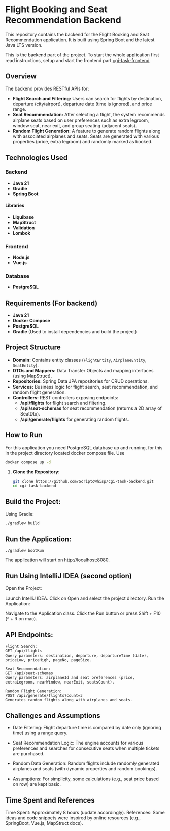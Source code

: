 # Flight Booking and Seat Recommendation Backend

This repository contains the backend for the Flight Booking and Seat Recommendation application. It is built using Spring Boot and the latest Java LTS version.

This is the backend part of the project. To start the whole application first read instructions, setup and start the frontend part [cgi-task-frontend](https://gitlab.cs.ttu.ee/datjul/cgi-task-frontend)

## Overview

The backend provides RESTful APIs for:
- **Flight Search and Filtering:** Users can search for flights by destination, departure (city/airport), departure date (time is ignored), and price range.
- **Seat Recommendation:** After selecting a flight, the system recommends airplane seats based on user preferences such as extra legroom, window seat, near exit, and group seating (adjacent seats).
- **Random Flight Generation:** A feature to generate random flights along with associated airplanes and seats. Seats are generated with various properties (price, extra legroom) and randomly marked as booked.

## Technologies Used

### Backend

- **Java 21**
- **Gradle**
- **Spring Boot**
#### Libraries
- **Liquibase**
- **MapStruct**
- **Validation**
- **Lombok**

### Frontend

- **Node.js**
- **Vue.js**

### Database

- **PostgreSQL**

## Requirements (For backend)

- **Java 21**
- **Docker Compose**
- **PostgreSQL**
- **Gradle** (Used to install dependencies and build the project)


## Project Structure

- **Domain:** Contains entity classes (`FlightEntity`, `AirplaneEntity`, `SeatEntity`).
- **DTOs and Mappers:** Data Transfer Objects and mapping interfaces (using MapStruct).
- **Repositories:** Spring Data JPA repositories for CRUD operations.
- **Services:** Business logic for flight search, seat recommendation, and random flight generation.
- **Controllers:** REST controllers exposing endpoints:
    - **/api/flights** for flight search and filtering.
    - **/api/seat-schemas** for seat recommendation (returns a 2D array of SeatDto).
    - **/api/generate/flights** for generating random flights.

## How to Run

For this application you need PostgreSQL database up and running, for this in the project directory located docker compose file.
Use

  ```bash
  docker compose up -d
  ```

1. **Clone the Repository:**

   ```bash
   git clone https://github.com/ScriptoWhisp/cgi-task-backend.git
   cd cgi-task-backend
   ```


## Build the Project:

Using Gradle:

```
./gradlew build

```
## Run the Application:

```
./gradlew bootRun
```

The application will start on http://localhost:8080.

## Run Using IntelliJ IDEA (second option)

Open the Project:

Launch IntelliJ IDEA.
Click on Open and select the project directory.
Run the Application:

Navigate to the Application class.
Click the Run button or press Shift + F10 (^ + R on mac).

## API Endpoints:

    Flight Search:
    GET /api/flights
    Query parameters: destination, departure, departureTime (date), priceLow, priceHigh, pageNo, pageSize.

    Seat Recommendation:
    GET /api/seat-schemas
    Query parameters: airplaneId and seat preferences (price, extraLegroom, nearWindow, nearExit, seatsCount).

    Random Flight Generation:
    POST /api/generate/flights?count=3
    Generates random flights along with airplanes and seats.

## Challenges and Assumptions

- Date Filtering: Flight departure time is compared by date only (ignoring time) using a range query.

- Seat Recommendation Logic: The engine accounts for various preferences and searches for consecutive seats when multiple tickets are purchased.

- Random Data Generation: Random flights include randomly generated airplanes and seats (with dynamic properties and random bookings).

- Assumptions: For simplicity, some calculations (e.g., seat price based on row) are kept basic.

## Time Spent and References

Time Spent: Approximately 8 hours (update accordingly).
References: Some ideas and code snippets were inspired by online resources (e.g., SpringBoot, Vue.js, MapStruct docs).


